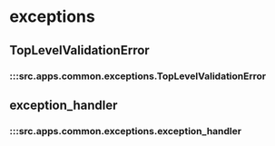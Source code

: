 # exceptions

## TopLevelValidationError

### :::src.apps.common.exceptions.TopLevelValidationError

## exception_handler

### :::src.apps.common.exceptions.exception_handler

